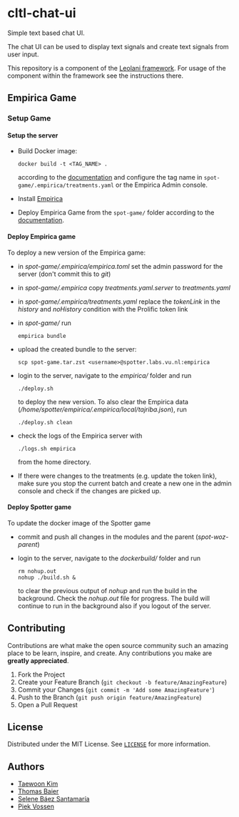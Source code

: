 # cltl-chat-ui

Simple text based chat UI.

The chat UI can be used to display text signals and create text signals from user input.

This repository is a component of the [Leolani framework](https://github.com/leolani/cltl-combot).
For usage of the component within the framework see the instructions there.

## Empirica Game

### Setup Game

#### Setup the server

* Build Docker image:
     
      docker build -t <TAG_NAME> .

  according to the [documentation](https://docs.docker.com/get-started/docker-concepts/building-images/build-tag-and-publish-an-image/)
  and configure the tag name in `spot-game/.empirica/treatments.yaml` or the Empirica Admin console.

* Install [Empirica](https://docs.empirica.ly/)
* Deploy Empirica Game from the `spot-game/` folder according to the [documentation](https://docs.empirica.ly/guides/deploying-my-experiment).

#### Deploy Empirica game

To deploy a new version of the Empirica game:
* in _spot-game/.empirica/empirica.toml_ set the admin password for the server (don't commit this to _git_)
* in _spot-game/.empirica_ copy _treatments.yaml.server_ to _treatments.yaml_
* in _spot-game/.empirica/treatments.yaml_ replace the _tokenLink_ in the _history_ and _noHistory_ condition with the Prolific token link
* in _spot-game/_ run

      empirica bundle

* upload the created bundle to the server:

      scp spot-game.tar.zst <username>@spotter.labs.vu.nl:empirica

* login to the server, navigate to the _empirica/_ folder and run

      ./deploy.sh

  to deploy the new version. To also clear the Empirica data (_/home/spotter/empirica/.empirica/local/tajriba.json_), run

      ./deploy.sh clean

* check the logs of the Empirica server with

      ./logs.sh empirica

  from the home directory.
* If there were changes to the treatments (e.g. update the token link), make sure you stop the current batch and create a new
  one in the admin console and check if the changes are picked up.

#### Deploy Spotter game

To update the docker image of the Spotter game

* commit and push all changes in the modules and the parent (_spot-woz-parent_)
* login to the server, navigate to the _dockerbuild/_ folder and run

      rm nohup.out
      nohup ./build.sh &

  to clear the previous output of _nohup_ and run the build in the background.
  Check the _nohup.out_ file for progress. The build will continue to run in the background also if you logout of the server.

## Contributing

Contributions are what make the open source community such an amazing place to be learn, inspire, and create. Any contributions you make are **greatly appreciated**.

1. Fork the Project
2. Create your Feature Branch (`git checkout -b feature/AmazingFeature`)
3. Commit your Changes (`git commit -m 'Add some AmazingFeature'`)
4. Push to the Branch (`git push origin feature/AmazingFeature`)
5. Open a Pull Request


<!-- LICENSE -->
## License

Distributed under the MIT License. See [`LICENSE`](https://github.com/leolani/cltl-combot/blob/main/LICENCE) for more information.

<!-- CONTACT -->
## Authors

* [Taewoon Kim](https://tae898.github.io/)
* [Thomas Baier](https://www.linkedin.com/in/thomas-baier-05519030/)
* [Selene Báez Santamaría](https://selbaez.github.io/)
* [Piek Vossen](https://github.com/piekvossen)
